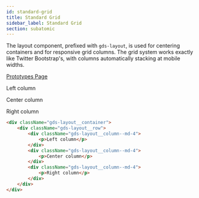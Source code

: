 ```yaml
---
id: standard-grid
title: Standard Grid
sidebar_label: Standard Grid
section: subatomic
---
```


The layout component, prefixed with `gds-layout`, is used for centering containers and for responsive grid columns. The grid system works exactly like Twitter Bootstrap's, with columns automatically stacking at mobile widths.

<p style="margin-bottom: 0.8em">
    <a href="https://ds.gumgum.com/stable/index.html#gds-layout" target="_blank">Prototypes Page</a>
</p>

<div className="gds-layout__container">
    <div className="gds-layout__row">
        <div className="gds-layout__column--md-4">
            <p>Left column</p>
        </div>
        <div className="gds-layout__column--md-4">
            <p>Center column</p>
        </div>
        <div className="gds-layout__column--md-4">
            <p>Right column</p>
        </div>
    </div>
</div>

```html
<div className="gds-layout__container">
    <div className="gds-layout__row">
        <div className="gds-layout__column--md-4">
            <p>Left column</p>
        </div>
        <div className="gds-layout__column--md-4">
            <p>Center column</p>
        </div>
        <div className="gds-layout__column--md-4">
            <p>Right column</p>
        </div>
    </div>
</div>
```
